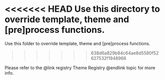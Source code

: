 <<<<<<< HEAD
Use this directory to override template, theme and \[pre\]process functions.
=======
Use this folder to override template, theme and \[pre\]process functions.
>>>>>>> 638d6a829b84c64ae8d5580f52627532f1948966

Please refer to the @link registry Theme Registry @endlink topic for more info.
